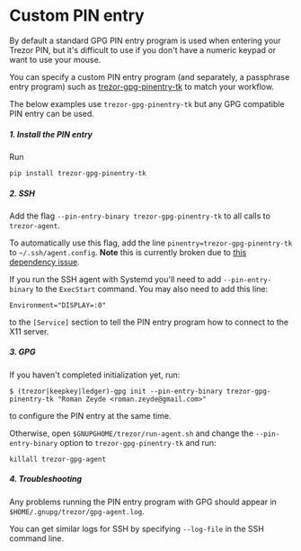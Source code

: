 # Custom PIN entry

By default a standard GPG PIN entry program is used when entering your Trezor PIN, but it's difficult to use if you don't have a numeric keypad or want to use your mouse.

You can specify a custom PIN entry program (and separately, a passphrase entry program) such as [trezor-gpg-pinentry-tk](https://github.com/rendaw/trezor-gpg-pinentry-tk) to match your workflow.

The below examples use `trezor-gpg-pinentry-tk` but any GPG compatible PIN entry can be used.

##### 1. Install the PIN entry

Run

```
pip install trezor-gpg-pinentry-tk
```

##### 2. SSH

Add the flag `--pin-entry-binary trezor-gpg-pinentry-tk` to all calls to `trezor-agent`.

To automatically use this flag, add the line `pinentry=trezor-gpg-pinentry-tk` to `~/.ssh/agent.config`.  **Note** this is currently broken due to [this dependency issue](https://github.com/bw2/ConfigArgParse/issues/114).

If you run the SSH agent with Systemd you'll need to add `--pin-entry-binary` to the `ExecStart` command.  You may also need to add this line:

```
Environment="DISPLAY=:0"
```

to the `[Service]` section to tell the PIN entry program how to connect to the X11 server.

##### 3. GPG

If you haven't completed initialization yet, run:

```
$ (trezor|keepkey|ledger)-gpg init --pin-entry-binary trezor-gpg-pinentry-tk "Roman Zeyde <roman.zeyde@gmail.com>"
```

to configure the PIN entry at the same time.

Otherwise, open `$GNUPGHOME/trezor/run-agent.sh` and change the `--pin-entry-binary` option to `trezor-gpg-pinentry-tk` and run:

```
killall trezor-gpg-agent
```

##### 4. Troubleshooting

Any problems running the PIN entry program with GPG should appear in `$HOME/.gnupg/trezor/gpg-agent.log`.

You can get similar logs for SSH by specifying `--log-file` in the SSH command line.